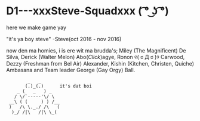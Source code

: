 # D1---xxxSteve-Squadxxx ( ͡° ͜ʖ ͡°)

here we make game yay

"it's ya boy steve" -Steve(oct 2016 - nov 2016)

now den ma homies, i is ere wit ma brudda's; Miley (The Magnificent) De Silva, Derick (Walter Melon) Abo(*Click*)agye, Ronon ୧( ಠ Д ಠ )୨ Carwood, Dezzy (Freshman from Bel Air) Alexander, Kishin (Kitchen, Christen, Quiche) Ambasana and Team leader George (Gay Orgy) Ball.

            _   _
           (.)_(.)      it's dat boi
        _ (   _   ) _
       / \/`-----'\/ \
     __\ ( (     ) ) /__
     )   /\ \._./ /\   (
      )_/ /|\   /|\ \_(



